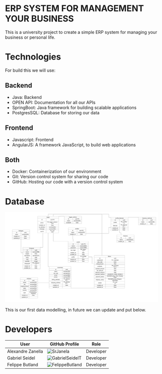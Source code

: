 # ERP SYSTEM FOR MANAGEMENT YOUR BUSINESS

This is a university project to create a simple ERP system for managing your business or personal life.
# Technologies

For build this we will use: 

## Backend
- Java: Backend
- OPEN API: Documentation for all our APIs
- SpringBoot: Java framework for building scalable applications 
- PostgresSQL: Database for storing our data

## Frontend
- Javascript: Frontend
- AngularJS: A framework JavaScript, to build web applications

## Both
- Docker: Containerization of our environment
- Git: Version control system for sharing our code
- GitHub: Hosting our code with a version control system


# Database

![Local Image](./public/database.png "Database")

This is our first data modelling, in future we can update and put below.

# Developers

| User              | GitHub Profile                                                                                                                         | Role      |
|-------------------|----------------------------------------------------------------------------------------------------------------------------------------|-----------|
| Alexandre Zanella | <img src="https://avatars.githubusercontent.com/u/75258095?v=4" alt="SrJanela" title="Alexandre Zanella" width="100" height="100">     | Developer |
| Gabriel Seidel    | <img src="https://avatars.githubusercontent.com/u/100254332?v=4" alt="GabrielSeidelT" title="Gabriel Seidel" width="100" height="100"> | Developer |
| Felippe Butland   | <img src="https://avatars.githubusercontent.com/u/60993604?v=4" alt="FelippeButland" title="Felippe Butland" width="100" height="100"> | Developer |



